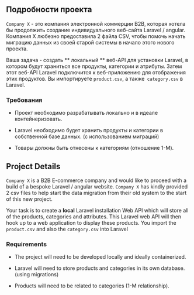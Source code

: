 ## Подробности проекта

`Company X` - это компания электронной коммерции B2B, которая хотела бы продолжить создание индивидуального веб-сайта Laravel / angular. 
Компания X любезно предоставила 2 файла CSV, чтобы помочь начать миграцию данных из своей старой системы в начало этого нового проекта.

Ваша задача - создать ** локальный ** веб-API для установки Laravel, в котором будут храниться все продукты, категории и атрибуты.
Затем этот веб-API Laravel подключится к веб-приложению для отображения этих продуктов. Вы импортируете `product.csv`, а также` category.csv` в Laravel.

### Требования

* Проект необходимо разрабатывать локально и в идеале контейнеризовать.

* Laravel необходимо будет хранить продукты и категории в собственной базе данных. (с использованием миграций)

* Товары должны быть отнесены к категориям (отношение 1-M).



## Project Details

`Company X` is a B2B E-commerce company and would like to proceed with a build of a bespoke Laravel / angular website.  `Company X` has kindly provided 2 csv files to help start the data migration from their old system to the start of this new project.

Your task is to create a **local** Laravel installation Web API which will store all of the products, categories and attributes.
This Laravel web API will then hook up to a web application to display these products. You import the `product.csv` and also the `category.csv` into Laravel 

### Requirements

* The project will need to be developed locally and ideally containerized.

* Laravel will need to store products and categories in its own database. (using migrations)

* Products will need to be related to categories (1-M relationship).

  
